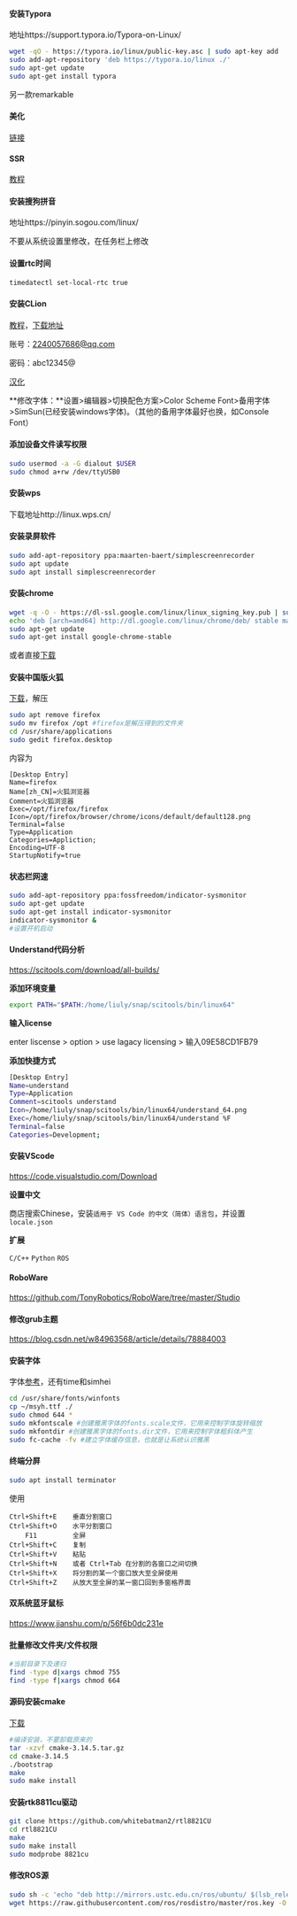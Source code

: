 #### 安装Typora

地址https://support.typora.io/Typora-on-Linux/

```sh
wget -qO - https://typora.io/linux/public-key.asc | sudo apt-key add
sudo add-apt-repository 'deb https://typora.io/linux ./'
sudo apt-get update
sudo apt-get install typora
```

另一款remarkable

#### 美化

[链接](https://blog.csdn.net/seniusen/article/details/79815107)

#### SSR

[教程](https://github.com/qingshuisiyuan/electron-ssr-backup)

#### 安装搜狗拼音

地址https://pinyin.sogou.com/linux/

不要从系统设置里修改，在任务栏上修改

#### 设置rtc时间

```sh
timedatectl set-local-rtc true
```

#### 安装CLion

[教程](https://blog.csdn.net/u010925447/article/details/73251780)，[下载地址](https://www.jetbrains.com/clion/download/#section=linux)

账号：2240057686@qq.com

密码：abc12345@

[汉化](https://github.com/pingfangx/jetbrains-in-chinese/tree/master/CLion)

**修改字体：**设置>编辑器>切换配色方案>Color Scheme Font>备用字体>SimSun(已经安装windows字体)。（其他的备用字体最好也换，如Console Font）

#### 添加设备文件读写权限

```sh
sudo usermod -a -G dialout $USER
sudo chmod a+rw /dev/ttyUSB0
```

#### 安装wps
下载地址http://linux.wps.cn/

#### 安装录屏软件

```sh
sudo add-apt-repository ppa:maarten-baert/simplescreenrecorder
sudo apt update
sudo apt install simplescreenrecorder
```

#### 安装chrome

```sh
wget -q -O - https://dl-ssl.google.com/linux/linux_signing_key.pub | sudo apt-key add -
echo 'deb [arch=amd64] http://dl.google.com/linux/chrome/deb/ stable main' | sudo tee /etc/apt/sources.list.d/google-chrome.list
sudo apt-get update 
sudo apt-get install google-chrome-stable
```

或者直接[下载](https://dl.google.com/linux/direct/google-chrome-stable_current_amd64.deb
)

#### 安装中国版火狐

[下载](http://www.firefox.com.cn/download/)，解压

```sh
sudo apt remove firefox
sudo mv firefox /opt #firefox是解压得到的文件夹
cd /usr/share/applications
sudo gedit firefox.desktop
```

内容为

```
[Desktop Entry]
Name=firefox
Name[zh_CN]=火狐浏览器
Comment=火狐浏览器
Exec=/opt/firefox/firefox
Icon=/opt/firefox/browser/chrome/icons/default/default128.png
Terminal=false
Type=Application
Categories=Appliction;
Encoding=UTF-8
StartupNotify=true
```

#### 状态栏网速

```sh
sudo add-apt-repository ppa:fossfreedom/indicator-sysmonitor
sudo apt-get update
sudo apt-get install indicator-sysmonitor
indicator-sysmonitor &
#设置开机启动
```

#### Understand代码分析

https://scitools.com/download/all-builds/

**添加环境变量**

```sh
export PATH="$PATH:/home/liuly/snap/scitools/bin/linux64"
```

**输入license**

enter liscense > option > use lagacy licensing > 输入09E58CD1FB79

**添加快捷方式**

```sh
[Desktop Entry]
Name=understand
Type=Application
Comment=scitools understand
Icon=/home/liuly/snap/scitools/bin/linux64/understand_64.png
Exec=/home/liuly/snap/scitools/bin/linux64/understand %F
Terminal=false
Categories=Development;
```

#### 安装VScode

https://code.visualstudio.com/Download

**设置中文**

商店搜索Chinese，安装`适用于 VS Code 的中文（简体）语言包`，并设置`locale.json`

**扩展**

`C/C++` `Python` `ROS`

#### RoboWare

https://github.com/TonyRobotics/RoboWare/tree/master/Studio

#### 修改grub主题

https://blog.csdn.net/w84963568/article/details/78884003

#### 安装字体

字体[参考](https://www.cnblogs.com/Dylansuns/p/7648002.html)，还有time和simhei

```sh
cd /usr/share/fonts/winfonts
cp ~/msyh.ttf ./
sudo chmod 644 *
sudo mkfontscale #创建雅黑字体的fonts.scale文件，它用来控制字体旋转缩放
sudo mkfontdir #创建雅黑字体的fonts.dir文件，它用来控制字体粗斜体产生
sudo fc-cache -fv #建立字体缓存信息，也就是让系统认识雅黑
```

#### 终端分屏

```bash
sudo apt install terminator
```

使用

```
Ctrl+Shift+E    垂直分割窗口
Ctrl+Shift+O    水平分割窗口
    F11         全屏
Ctrl+Shift+C    复制
Ctrl+Shift+V    粘贴
Ctrl+Shift+N    或者 Ctrl+Tab 在分割的各窗口之间切换
Ctrl+Shift+X    将分割的某一个窗口放大至全屏使用
Ctrl+Shift+Z    从放大至全屏的某一窗口回到多窗格界面
```

#### 双系统蓝牙鼠标

https://www.jianshu.com/p/56f6b0dc231e

#### 批量修改文件夹/文件权限

```sh
#当前目录下及递归
find -type d|xargs chmod 755
find -type f|xargs chmod 664
```

#### 源码安装cmake

[下载](https://cmake.org/download/)

```sh
#编译安装，不要卸载原来的
tar -xzvf cmake-3.14.5.tar.gz
cd cmake-3.14.5
./bootstrap
make
sudo make install
```

#### 安装rtk8811cu驱动

```sh
git clone https://github.com/whitebatman2/rtl8821CU
cd rtl8821CU
make
sudo make install
sudo modprobe 8821cu
```

#### 修改ROS源

```sh
sudo sh -c 'echo "deb http://mirrors.ustc.edu.cn/ros/ubuntu/ $(lsb_release -sc) main" > /etc/apt/sources.list.d/ros-latest.list'
wget https://raw.githubusercontent.com/ros/rosdistro/master/ros.key -O - | sudo apt-key add -
```

